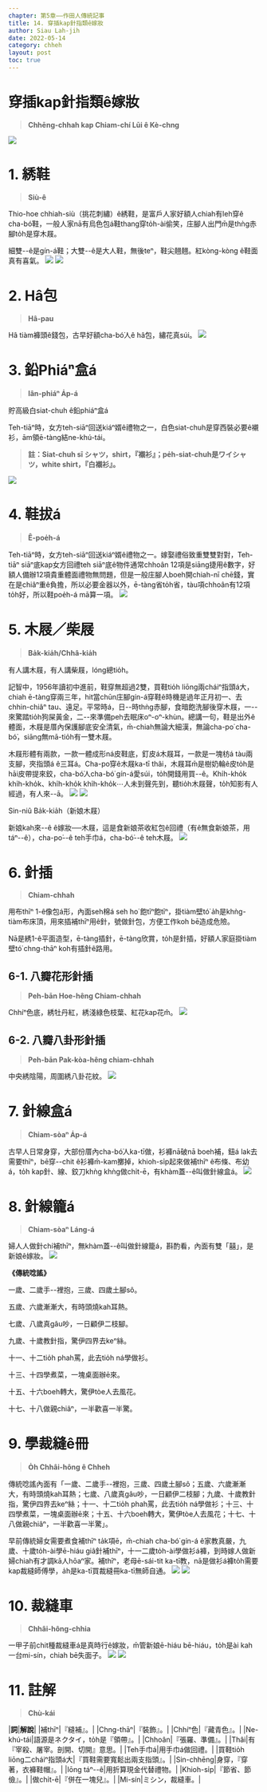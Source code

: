 ```yaml
---
chapter: 第5章——作田人傳統記事
title: 14. 穿插kap針指類ê嫁妝
author: Siau Lah-jih
date: 2022-05-14
category: chheh
layout: post
toc: true
---
```


# 穿插kap針指類ê嫁妝
> **Chhēng-chhah kap Chiam-chí Lūi ê Kè-chng**

![](../too5/18/86-針線籠仔.jpg)

# 1. 綉鞋
> **Siù-ê**

Thio-hoe chhiah-siù（挑花刺繡）ê綉鞋，是富戶人家好額人chiah有leh穿ê cha-bó͘鞋，一般人家nā有烏色包á鞋thang穿to̍h-ài偷笑，庄腳人出門m̄是thǹg赤腳to̍h是穿木屐。

細雙--ê是gín-á鞋；大雙--ê是大人鞋，無後teⁿ，鞋尖翹翹。紅kòng-kòng ê鞋面真有喜氣。
![](../too5/18/77-綉鞋.jpg)
![](../too5/18/78-綉鞋.jpg)

# 2. Hâ包
> **Hâ-pau**

Hâ tiàm褲頭ê錢包，古早好額cha-bó͘人ê hâ包，繡花真súi。
![](../too5/18/79-縖包.jpg)

# 3. 鉛Phiáⁿ盒á 
> **Iân-phiáⁿ A̍p-á**

貯高級白siat-chuh ê鉛phiáⁿ盒á

Teh-tiāⁿ時，女方teh-siāⁿ回送kiáⁿ婿ê禮物之一，白色siat-chuh是穿西裝必要ê襯衫，ām領ē-tàng結ne-khú-tái。

> **註：Siat-chuh sī シャツ，shirt，『襯衫』；pe̍h-siat-chuh是ワイシャツ，white shirt，『白襯衫』。**

![](../too5/18/80.jpg)

# 4. 鞋拔á
> **Ê-poe̍h-á**

Teh-tiāⁿ時，女方teh-siāⁿ回送kiáⁿ婿ê禮物之一。嫁娶禮俗致重雙雙對對，Teh-tiāⁿ siāⁿ底kap女方回禮teh siāⁿ底ê物件通常chhoân 12項是siāng捷用ê數字，好額人備辦12項貴重體面禮物無問題，但是一般庄腳人boeh開chiah-nī chē錢，實在是chiâⁿ重ê負擔，所以必要金器以外，ē-tàng省to̍h省，tàu項chhoân有12項to̍h好，所以鞋poe̍h-á mā算一項。
![](../too5/18/81-鞋拔仔.jpg)

# 5. 木屐／柴屐
> **Ba̍k-kia̍h/Chhâ-kia̍h**

有人講木屐，有人講柴屐，lóng總tio̍h。

記智中，1956年讀初中進前，鞋穿無超過2雙，買鞋tio̍h liōng兩cháiⁿ指頭á大，chiah ē-tàng穿兩三年，hit當chūn庄腳gín-á穿鞋ê時機是過年正月初一、去chhin-chiâⁿ tau、遠足。平常時á，日--時thǹg赤腳，食暗飽洗腳後穿木屐，一--來驚踏tio̍h狗屎黃金，二--來準備peh去眠床oⁿ-oⁿ-khùn。總講一句，鞋是出外ê體面，木屐是厝內保護腳底安全清氣，m̄-chiah無論大細漢，無論cha-po͘ cha-bó͘，siāng無mā-tio̍h有一雙木屐。

木屐形體有兩款，一款一體成形ná皮鞋底，釘皮á木屐耳，一款是一塊枋á tàu兩支腳，夾指頭á ê三耳á。Cha-po͘穿ê木屐ka-tī thâi，木屐耳m̄是樹奶輪ê皮to̍h是hāi皮帶提來鉸，cha-bó͘人cha-bó͘ gín-á愛súi，to̍h開錢用買--ê。Khi̍h-kho̍k khi̍h-kho̍k、khi̍h-kho̍k khi̍h-kho̍k⋯人未到聲先到，聽tio̍h木屐聲，to̍h知影有人經過，有人來--ā。
![](../too5/18/82-木屐.jpg)
![](../too5/18/82a-木屐柴屐.jpg)

Sin-niû Ba̍k-kia̍h（新娘木屐）

新娘kah來--ê ê嫁妝──木屐，這是食新娘茶收紅包ê回禮（有ê無食新娘茶，用táⁿ--ê），cha-po͘--ê teh手巾á，cha-bó͘--ê teh木屐。
![](../too5/18/83-木屐.jpg)

# 6. 針插
> **Chiam-chhah**

用布thīⁿ 1-ê像包á形，內面seh棉á seh ho͘ 飽tīⁿ飽tīⁿ，掛tiàm壁tó͘ a̍h是khǹg-tiàm布床頂，用來插補thīⁿ用ê針，號做針包，方便工作koh bē造成危險。

Nā是綉1-ê平面造型，ē-tàng插針，ē-tàng欣賞，to̍h是針插，好額人家庭掛tiàm壁tó͘ chng-thāⁿ koh有插針ê路用。

## 6-1. 八瓣花形針插
> **Peh-bān Hoe-hêng Chiam-chhah**

Chhíⁿ色底，綉牡丹紅，綉淺綠色枝葉、紅花kap花m̂。
![](../too5/18/84-針插.jpg)

## 6-2. 八瓣八卦形針插
> **Peh-bān Pak-kòa-hêng chiam-chhah**

中央綉陰陽，周圍綉八卦花紋。
![](../too5/18/85-針插.jpg)

# 7. 針線盒á
> **Chiam-sòaⁿ A̍p-á**

古早人日常身穿，大部份厝內cha-bó͘人ka-tī做，衫褲nā破nā boeh補，鈕á lak去需要thīⁿ，bē穿--chit ê衫褲m̄-kam擲掉，khioh-si̍p起來做補thīⁿ ê布條、布幼á，to̍h kap針、線、鉸刀khǹg khǹg做chi̍t-ē，有khàm蓋--ê叫做針線盒á。
![](../too5/18/86-針線籠仔.jpg)

# 8. 針線籠á
> **Chiam-sòaⁿ Láng-á**

婦人人做針chí補thīⁿ，無khàm蓋--ê叫做針線籠á，斟酌看，內面有雙「囍」，是新娘ê嫁妝。
![](../too5/18/87-針線籠仔.jpg)

**《傳統唸謠》**

一歲、二歲手--裡抱，三歲、四歲土腳sô。

五歲、六歲漸漸大，有時頭燒kah耳熱。

七歲、八歲真gâu吵，一日顧伊二枝腳。

九歲、十歲教針指，驚伊四界去keⁿ絲。

十一、十二tio̍h phah罵，此去tio̍h ná學做衫。

十三、十四學煮菜，一塊桌面辦ē來。

十五、十六boeh轉大，驚伊tòe人去風花。 

十七、十八做親chiâⁿ，一半歡喜一半驚。

# 9. 學裁縫ê冊
> **O̍h Chhâi-hông ê Chheh**

傳統唸謠內面有「一歲、二歲手--裡抱，三歲、四歲土腳sô；五歲、六歲漸漸大，有時頭燒kah耳熱；七歲、八歲真gâu吵，一日顧伊二枝腳；九歲、十歲教針指，驚伊四界去keⁿ絲；十一、十二tio̍h phah罵，此去tio̍h ná學做衫；十三、十四學煮菜，一塊桌面辦ē來；十五、十六boeh轉大，驚伊tòe人去風花；十七、十八做親chiâⁿ，一半歡喜一半驚」。

早前傳統婦女需要煮食補thīⁿ ta̍k項ē，m̄-chiah cha-bó͘ gín-á ê家教真嚴，九歲、十歲to̍h-ài學ē-hiáu giâ針補thīⁿ，十一二歲to̍h-ài學做衫á褲，到時嫁人做新婦chiah有才調kā人hōaⁿ家。補thīⁿ，老母ē-sái-tit ka-tī教，nā是做衫á褲to̍h需要kap裁縫師傅學，a̍h是ka-tī買裁縫冊ka-tī無師自通。
![](../too5/18/88-裁縫冊.jpg)
![](../too5/18/89-裁縫冊.jpg)

# 10. 裁縫車
> **Chhâi-hông-chhia**

一甲子前chit種裁縫車á是真時行ê嫁妝，m̄管新娘ē-hiáu bē-hiáu，to̍h是ài kah一台mi-sín，chiah bē失面子。
![](../too5/18/90-裁縫車.jpg)
![](../too5/18/91-裁縫車鉸刀尺.jpg)

# 11. 註解
> **Chù-kái**

|**詞**|**解說**|
|補thīⁿ|『縫補』。|
|Chng-thāⁿ|『裝飾』。|
|Chhíⁿ色|『藏青色』。|
|Ne-khú-tái|語源是ネクタイ，to̍h是『領帶』。|
|Chhoân|『張羅、準備』。|
|Thâi|有『宰殺、屠宰。剖開、切開』意思。|
|Teh手巾á|用手巾á做回禮。|
|買鞋tio̍h liōng二cháiⁿ指頭á大|『買鞋需要寬鬆出兩支指頭』。|
|Sin-chhēng|身穿，『穿著，衣褲鞋帽』。|
|Iōng táⁿ--ê|用折算現金代替禮物。|
|Khioh-si̍p|『節省、節儉』。|
|做chi̍t-ē|『併在一塊兒』。|
|Mi-sín|ミシン，裁縫車。|
